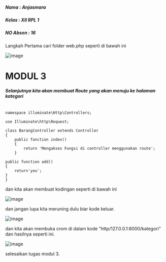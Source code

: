 ##### Nama : Anjasmara
##### Kelas : XII RPL 1
##### NO Absen : 16

Langkah Pertama cari folder web.php seperti di bawah ini

![image](https://user-images.githubusercontent.com/109930540/182107706-fb6930e9-5c5b-4ccb-8d4f-056e9a60d578.png)

# MODUL 3
##### Selanjutnya kita akan membuat Route yang akan menuju ke halaman kategori

``` <?php

namespace illuminate\Http\Controllers;

use Illuminate\http\Request;

class BarangController extends Controller
{
    public function index()
    {
        return 'Mengakses Fungsi di controller menggunakan route';
    }

public function add()
{
    return'you';
}           
}
```

dan kita akan membuat kodingan seperti di bawah ini

![image](https://user-images.githubusercontent.com/109930532/182266823-8b0f2a70-678e-4fb2-9b1d-727e704efe8b.png)

dan jangan lupa kita meruning dulu biar kode keluar.


![image](https://user-images.githubusercontent.com/109930532/182266990-05c0ec05-d0d3-4778-95b8-d3cf01856a83.png)

dan kita akan membuka crom di dalam kode "http/127.0.0.1:8000/kategori" dan hasilnya seperti ini.

![image](https://user-images.githubusercontent.com/109930532/182267145-666eed1a-85c4-4388-b1ef-f64906862944.png)

selesaikan tugas modul 3.


